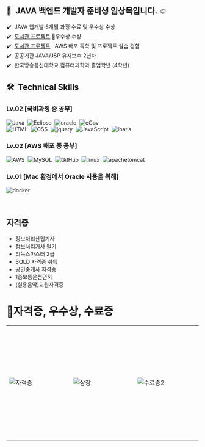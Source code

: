 ## 👋 &nbsp;JAVA 백엔드 개발자 준비생 임상목입니다. ☺️
✔️ &nbsp;JAVA 웹개발 6개월 과정 수료 및 우수상 수상\
✔️ &nbsp;[도서관 프로젝트](https://github.com/sangmok12/library/blob/main/README.md)  🥇우수상 수상\
✔️ &nbsp;[도서관 프로젝트](http://43.201.107.59:8080) &nbsp; AWS 배포 독학 및 프로젝트 실습 경험\
✔️ &nbsp;공공기관 JAVA/JSP 유지보수 2년차\
✔️ &nbsp;한국방송통신대학교 컴퓨터과학과 졸업학년 (4학년)
## 🛠 &nbsp;Technical Skills

### Lv.02 [국비과정 중 공부]

![Java](https://img.shields.io/badge/-JAVA-05122A?style=flat&logo=openJDK)&nbsp;
![Eclipse](https://img.shields.io/badge/-Eclipse-05122A?style=flat&logo=Eclipse&logoColor=512BD4)&nbsp;
![oracle](https://img.shields.io/badge/-oracleDB-05122A?style=flat&logo=oracle&logoColor=F80000)&nbsp;
![eGov](https://img.shields.io/badge/-eGovFramework-05122A?style=flat&logo=/e/&logoColor=F16521)&nbsp;\
![HTML](https://img.shields.io/badge/-HTML-05122A?style=flat&logo=HTML5)&nbsp;
![CSS](https://img.shields.io/badge/-CSS-05122A?style=flat&logo=CSS3&logoColor=1572B6)&nbsp;
![jquery](https://img.shields.io/badge/-jquery-05122A?style=flat&logo=jquery&logoColor=0769AD)&nbsp;
![JavaScript](https://img.shields.io/badge/-JavaScript-05122A?style=flat&logo=javascript)&nbsp;
![Ibatis](https://img.shields.io/badge/-Ibatis-05122A?style=flat&logo=foodpanda)&nbsp;



### Lv.02 [AWS 배포 중 공부]

![AWS](https://img.shields.io/badge/-AWS-05122A?style=flat&logo=AmazonAWS&logoColor=#232F3E)&nbsp;
![MySQL](https://img.shields.io/badge/-MySQL-05122A?style=flat&logo=mysql&logoColor=4479A1)&nbsp;
![GitHub](https://img.shields.io/badge/-GitHub-05122A?style=flat&logo=github)&nbsp;
![linux](https://img.shields.io/badge/-Linux-05122A?style=flat&logo=linux)&nbsp;
![apachetomcat](https://img.shields.io/badge/-ApacheTomcat-05122A?style=flat&logo=apachetomcat)&nbsp;



### Lv.01 [Mac 환경에서 Oracle 사용을 위해]

![docker](https://img.shields.io/badge/-docker-05122A?style=flat&logo=docker&logoColor=2496ED)&nbsp;




<br/>

## 자격증
* 정보처리산업기사
* 정보처리기사 필기
* 리눅스마스터 2급
* SQLD 자격증 취득
* 공인중개사 자격증
* 1종보통운전면허
* (실용음악)교원자격증

# 🥇자격증, 우수상, 수료증

<table>
 <tr width="900" height="300">
    <td width="300">
   
   ![자격증](https://github.com/sangmok12/sangmok12/assets/132993309/ab77bfb3-9cce-4d78-8a71-2fead7a66dd7)

</td>
  <td width="300">
   
   ![상장](https://github.com/sangmok12/library/assets/132993309/a81f44a4-4e41-4405-b5cf-a37799f2676c)
</td>
  <td width="300">
   
   ![수료증2](https://github.com/sangmok12/library/assets/132993309/cb686b21-ad3f-4d1a-bb5c-bd6b49d6ab8e)
</td>

  
 </tr>
</table>

